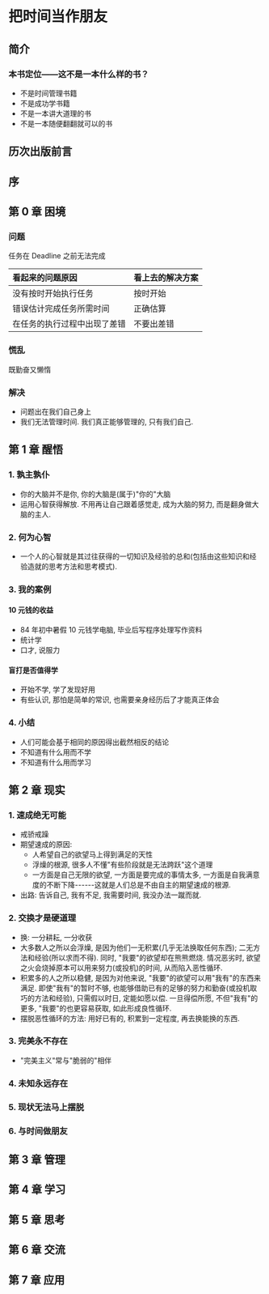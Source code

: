 # 把时间当作朋友

## 简介

### 本书定位——这不是一本什么样的书？
- 不是时间管理书籍
- 不是成功学书籍
- 不是一本讲大道理的书
- 不是一本随便翻翻就可以的书

## 历次出版前言

## 序

## 第 0 章 困境
### 问题

任务在 Deadline 之前无法完成

| 看起来的问题原因 | 看上去的解决方案 |
|:--- |:--- |
| 没有按时开始执行任务 | 按时开始 |
| 错误估计完成任务所需时间 | 正确估算 |
| 在任务的执行过程中出现了差错 | 不要出差错 |

### 慌乱
既勤奋又懒惰

### 解决
- 问题出在我们自己身上
- 我们无法管理时间. 我们真正能够管理的, 只有我们自己.

## 第 1 章 醒悟

### 1. 孰主孰仆
- 你的大脑并不是你, 你的大脑是(属于)"你的"大脑
- 运用心智获得解放. 不用再让自己跟着感觉走, 成为大脑的努力, 而是翻身做大脑的主人.

### 2. 何为心智
- 一个人的心智就是其过往获得的一切知识及经验的总和(包括由这些知识和经验造就的思考方法和思考模式).

### 3. 我的案例
#### 10 元钱的收益
- 84 年初中暑假 10 元钱学电脑, 毕业后写程序处理写作资料
- 统计学
- 口才, 说服力

#### 盲打是否值得学
- 开始不学, 学了发现好用
- 有些认识, 那怕是简单的常识, 也需要亲身经历后了才能真正体会

### 4. 小结
- 人们可能会基于相同的原因得出截然相反的结论
- 不知道有什么用而不学
- 不知道有什么用而学习

## 第 2 章 现实
### 1. 速成绝无可能
- 戒骄戒躁
- 期望速成的原因:
  - 人希望自己的欲望马上得到满足的天性
  - 浮燥的根源, 很多人不懂"有些阶段就是无法跨跃"这个道理
  - 一方面是自己无限的欲望, 一方面是要完成的事情太多, 一方面是自我满意度的不断下降------这就是人们总是不由自主的期望速成的根源.
- 出路: 告诉自己, 我有不足, 我需要时间, 我没办法一蹴而就.

### 2. 交换才是硬道理
- 换: 一分耕耘, 一分收获
- 大多数人之所以会浮燥, 是因为他们一无积累(几乎无法换取任何东西); 二无方法和经验(所以求而不得). 同时, "我要"的欲望却在熊熊燃烧. 情况恶劣时, 欲望之火会烧掉原本可以用来努力(或投机)的时间, 从而陷入恶性循环.
- 积累多的人之所以稳健, 是因为对他来说, "我要"的欲望可以用"我有"的东西来满足. 即使"我有"的暂时不够, 也能够借助已有的足够的努力和勤奋(或投机取巧的方法和经验), 只需假以时日, 定能如愿以偿. 一旦得偿所愿, 不但"我有"的更多, "我要"的也更容易获取, 如此形成良性循环.
- 摆脱恶性循环的方法: 用好已有的, 积累到一定程度, 再去换能换的东西.

### 3. 完美永不存在
- "完美主义"常与"脆弱的"相伴

### 4. 未知永远存在

### 5. 现状无法马上摆脱

### 6. 与时间做朋友

## 第 3 章 管理

## 第 4 章 学习

## 第 5 章 思考

## 第 6 章 交流

## 第 7 章 应用
